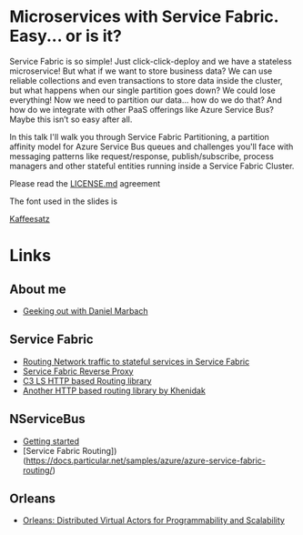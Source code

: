 # Microservices with Service Fabric. Easy... or is it?

Service Fabric is so simple! Just click-click-deploy and we have a stateless microservice! But what if we want to store business data? We can use reliable collections and even transactions to store data inside the cluster, but what happens when our single partition goes down? We could lose everything! Now we need to partition our data… how do we do that? And how do we integrate with other PaaS offerings like Azure Service Bus? Maybe this isn’t so easy after all.

In this talk I'll walk you through Service Fabric Partitioning, a partition affinity model for Azure Service Bus queues and challenges you'll face with messaging patterns like request/response, publish/subscribe, process managers and other stateful entities running inside a Service Fabric Cluster.

Please read the [LICENSE.md](License) agreement

The font used in the slides is

[Kaffeesatz](https://www.yanone.de/fonts/kaffeesatz/)

# Links
## About me
* [Geeking out with Daniel Marbach]( http://developeronfire.com/episode-077-daniel-marbach-geeking-out)

## Service Fabric

* [Routing Network traffic to stateful services in Service Fabric](https://www.opsgility.com/blog/2016/11/02/routing-network-traffic-to-stateful-services-in-service-fabric/)
* [Service Fabric Reverse Proxy](https://docs.microsoft.com/en-us/azure/service-fabric/service-fabric-reverseproxy)
* [C3 LS HTTP based Routing library](https://github.com/c3-ls/ServiceFabric-Http)
* [Another HTTP based routing library by Khenidak](https://github.com/khenidak/Router)

## NServiceBus

* [Getting started](https://docs.particular.net/tutorials/intro-to-nservicebus/)
* [Service Fabric Routing])(https://docs.particular.net/samples/azure/azure-service-fabric-routing/)

## Orleans

* [Orleans: Distributed Virtual Actors for Programmability and Scalability
](https://www.microsoft.com/en-us/research/wp-content/uploads/2016/02/Orleans-MSR-TR-2014-41.pdf)